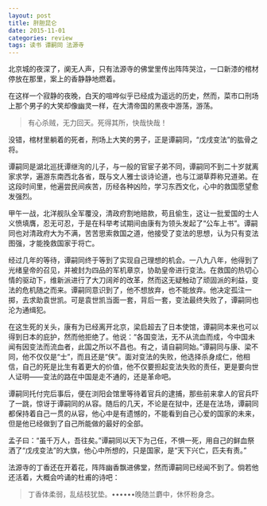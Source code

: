 ```yaml
---
layout: post
title: 肝胆昆仑
date: 2015-11-01
categories: review
tags: 读书 谭嗣同 法源寺
---
```


北京城的夜深了，阒无人声，只有法源寺的佛堂里传出阵阵哭泣，一口新漆的棺材停放在那里，案上的香静静地燃着。

在这样一个寂静的夜晚，白天的喧哗似乎已经成为遥远的历史，然而，菜市口刑场上那个男子的大笑却像幽灵一样，在大清帝国的黑夜中游荡，游荡。

>有心杀贼，无力回天。死得其所，快哉快哉！

没错，棺材里躺着的死者，刑场上大笑的男子，正是谭嗣同，“戊戌变法”的肱骨之将。

谭嗣同是湖北巡抚谭继洵的儿子，与一般的官宦子弟不同，谭嗣同不到二十岁就离家求学，遍游东南西北各省，既与文人雅士谈诗论道，也与江湖草莽称兄道弟。在这段时间里，他遍尝民间疾苦，历经各种凶险，学习东西文化，心中的救国愿望愈发强烈。

甲午一战，北洋舰队全军覆没，清政府割地赔款，苟且偷生，这让一批爱国的士人义愤填膺，忍无可忍，于是在科举考试期间由康有为领头发起了“公车上书”。谭嗣同也对清政府大为不满，苦苦思索救国之道，他接受了变法的思想，认为只有变法图强，才能挽救国家于将亡。

经过几年的等待，谭嗣同终于等到了实现自己理想的机会。一八九八年，他得到了光绪皇帝的召见，并被封为四品的军机章京，协助皇帝进行变法。在救国的热切心情的驱动下，维新派进行了大刀阔斧的改革，然而这无疑触动了顽固派的利益，变法的危机随之而来。谭嗣同意识到了，他不想放弃，也不能放弃。他决定孤注一掷，去求助袁世凯。可是袁世凯当面一套，背后一套，变法最终失败了，谭嗣同也沦为通缉犯。

在这生死的关头，康有为已经离开北京，梁启超去了日本使馆，谭嗣同本来也可以得到日本的庇护，然而他拒绝了。他说：“各国变法，无不从流血而成，今中国未闻有因变法而流血者，此国之所以不昌也。有之，请自嗣同始。”谭嗣同与康、梁不同，他不仅仅是“士”，而且还是“侠”。面对变法的失败，他选择杀身成仁，他相信，自己的死是比生有着更大的价值，他不仅要担起变法失败的责任，更是要向世人证明——变法的路在中国是走不通的，还是革命吧。

谭嗣同托付完后事后，便在浏阳会馆里等待着官兵的逮捕，那些前来拿人的官兵吓了一跳，惊讶于谭嗣同的从容。随后的几天，不论是在狱中，还是在法场，谭嗣同都保持着自己一贯的从容，他心中是有遗憾的，不能看到自己心爱的国家的未来，但是他已经做到了自己所能做的最好的全部。

孟子曰：“虽千万人，吾往矣。”谭嗣同以天下为己任，不惧一死，用自己的鲜血祭洒了“戊戌变法”的大旗，他心中所想的，只是国家，是“天下兴亡，匹夫有责。”

法源寺的丁香还在开着花，阵阵幽香飘进佛堂，然而谭嗣同已经闻不到了。倘若他还活着，大概会吟诵的杜甫的诗吧：

>丁香体柔弱，乱结枝犹垫。••••••晚随兰麝中，休怀粉身念。
